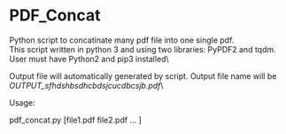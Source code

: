 # PDF_Concat
Python script to concatinate many pdf file into one single pdf.\
This script written in python 3 and using two libraries: PyPDF2 and tqdm.\
User must have Python2 and pip3 installed\

Output file will automatically generated by script. Output file name will be *OUTPUT_sfhdshbsdhcbdsjcucdbcsjb.pdf*\ 

Usage:

pdf_concat.py [file1.pdf file2.pdf ... ]



